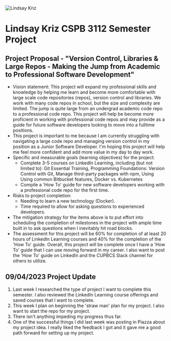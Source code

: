 <picture>
 <img alt="Lindsay Kriz" src="https://media.licdn.com/dms/image/C4E03AQHo6Xd1DD0kvw/profile-displayphoto-shrink_200_200/0/1550700740237?e=1699488000&v=beta&t=rhdeqMWQ9nz5sFMbR6ud_zZyRWbuia8H0MAcfb2y2xk">
</picture>

# Lindsay Kriz CSPB 3112 Semester Project

## Project Proposal - "Version Control, Libraries & Large Repos - Making the Jump from Academic to Professional Software Development"
<ul>
 <li>Vision statement: This project will expand my professional skills and knowledge by helping me learn and become more comfortable with large scale code repositories (repos), version control and libraries. We work with many code repos in school, but the size and complexity are limited. The jump is quite large from an undergrad academic code repo to a professional code repo. This project will help be become more proficient in working with professional code repos and may provide as a guide for future software developers looking to move into a fulltime positions. </li>
 <li>This project is important to me because I am currently struggling with navigating a large code repo and managing version control in my position as a Junior Software Developer. I'm hoping this project will help me feel more confident and add more value in my day to day work.</li>
 <li>Specific and measurable goals (learning objectives) for the project:
     <ul>
      <li>Complete 3-5 courses on LinkedIn Learning, including (but not limited to): Git Essential Training, Programming Foundations: Version Control with Git, Manage third-party packages with npm, Using Using common Bitbucket features, Docker vs. Kubernetes</li>
      <li>Compile a 'How To' guide for new software developers working with a professional code repo for the first time.</li>
     </ul>
 </li>
 <li>Risks to project completion:
     <ul>
      <li>Needing to learn a new technology (Docker).</li>
      <li>Time required to allow for asking questions to experienced developers.</li>
     </ul>
 </li>
 <li>The mitigation strategy for the items above is to put effort into scheduling the completion of milestones in the project with ample time built in to ask questions when I inevitably hit road blocks.</li>
 <li>
  The assessment for this project will be 60% for completion of at least 20 hours of LinkedIn Learning courses and 40% for the completion of the 'How To' guide. Overall, this project will be complete once I have a 'How To' guide that I can use moving forward in my career. I also want to post the 'How To' guide on LinkedIn and the CUPBCS Slack channel for others to utilize.
 </li>
</ul>


## 09/04/2023 Project Update
<ol>
 <li>Last week I researched the type of project I want to complete this semester. I also reviewed the LinkedIn Learning course offerings and saved courses that I want to complete.</li>
 <li>This week I plan on beginning the 'straw man' plan for my project. I also want to start the repo for my project.</li>
 <li>There isn't anything impeding my progress thus far.</li>
 <li>One of the successful things I did last week was posting in Piazza about my project idea. I really liked the feedback I got and it gave me a good path forward for setting up my project.</li>
</ol>


